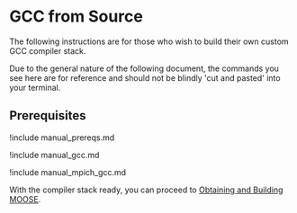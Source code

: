 # GCC from Source

The following instructions are for those who wish to build their own custom GCC compiler stack.

Due to the general nature of the following document, the commands you see here are for reference and
should not be blindly 'cut and pasted' into your terminal.

## Prerequisites

!include manual_prereqs.md

!include manual_gcc.md

!include manual_mpich_gcc.md

With the compiler stack ready, you can proceed to
[Obtaining and Building MOOSE](getting_started/installation/install_moose.md).

